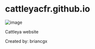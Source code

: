 # cattleyacfr.github.io

![image](https://github.com/cattleyacfr/cattleyacfr.github.io/assets/161180002/04c128d8-0ab1-4120-9a6a-6f0525ce6a5f)

Cattleya website 

Created by: briancgx

